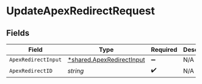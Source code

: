 # UpdateApexRedirectRequest


## Fields

| Field                                                                 | Type                                                                  | Required                                                              | Description                                                           |
| --------------------------------------------------------------------- | --------------------------------------------------------------------- | --------------------------------------------------------------------- | --------------------------------------------------------------------- |
| `ApexRedirectInput`                                                   | [*shared.ApexRedirectInput](../../models/shared/apexredirectinput.md) | :heavy_minus_sign:                                                    | N/A                                                                   |
| `ApexRedirectID`                                                      | *string*                                                              | :heavy_check_mark:                                                    | N/A                                                                   |